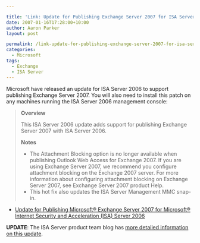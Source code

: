 ```yaml
---

title: 'Link: Update for Publishing Exchange Server 2007 for ISA Server 2006'
date: 2007-01-16T17:28:00+10:00
author: Aaron Parker
layout: post

permalink: /link-update-for-publishing-exchange-server-2007-for-isa-server-2006/
categories:
  - Microsoft
tags:
  - Exchange
  - ISA Server
---
```

Microsoft have released an update for ISA Server 2006 to support publishing Exchange Server 2007. You will also need to install this patch on any machines running the ISA Server 2006 management console:

> **Overview**
> 
> This ISA Server 2006 update adds support for publishing Exchange Server 2007 with ISA Server 2006.
> 
> **Notes**
> 
>   * The Attachment Blocking option is no longer available when publishing Outlook Web Access for Exchange 2007. If you are using Exchange Server 2007, we recommend you configure attachment blocking on the Exchange 2007 server. For more information about configuring attachment blocking on Exchange Server 2007, see Exchange Server 2007 product Help.
>   * This hot fix also updates the ISA Server Management MMC snap-in.

  * [Update for Publishing Microsoft® Exchange Server 2007 for Microsoft® Internet Security and Acceleration (ISA) Server 2006](http://www.microsoft.com/downloads/details.aspx?FamilyID=82b717ce-5b63-4098-8425-bbf4a5b7e09c&DisplayLang=en)

**UPDATE**: The ISA Server product team blog has [more detailed information on this update](http://blogs.technet.com/isablog/archive/2007/01/16/hotfix-released-that-supports-publishing-microsoft-exchange-server-2007-with-isa-server-2006.aspx).
